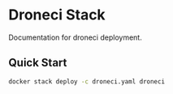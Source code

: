 # Droneci Stack

Documentation for droneci deployment.

## Quick Start

```bash
docker stack deploy -c droneci.yaml droneci
```
